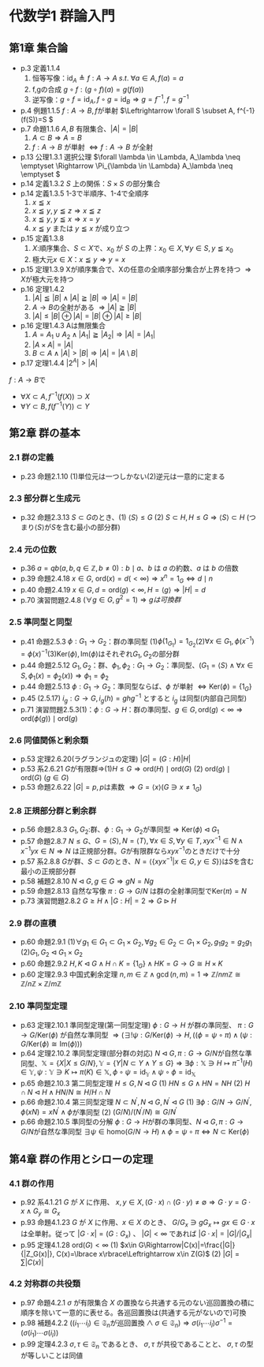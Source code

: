 # 代数学1 群論入門

## 第1章 集合論

* p.3 定義1.1.4
    1. 恒等写像：$\mathrm{id}_A \triangleq f: A \rightarrow A \; s.t. \ \forall a \in A, f(a) = a$
    2. f,gの合成 $g\circ f: (g\circ f)(a)=g(f(a))$
    3. 逆写像：$g\circ f=\mathrm{id}_A, f\circ g=\mathrm{id}_B \Rightarrow g = f^{-1}, f=g^{-1}$
* p.4 例題1.1.5 $f:A\rightarrow B, f$が単射 $\Leftrightarrow \forall S \subset A, f^{-1}(f(S))=S $
* p.7 命題1.1.6 $A,B$ 有限集合、$|A|=|B|$
    1. $A \subset B \Rightarrow A = B$
    2. $f:A\rightarrow B$ が単射 $\Leftrightarrow f:A\rightarrow B$ が全射
* p.13 公理1.3.1 選択公理 $\forall \lambda \in \Lambda, A_\lambda \neq \emptyset \Rightarrow \Pi_{\lambda \in \Lambda} A_\lambda \neq \emptyset $
* p.14 定義1.3.2 $S$ 上の関係：$S\times S$ の部分集合
* p.14 定義1.3.5 1-3で半順序、1-4で全順序
    1. $x \leqq x$
    2. $x \leqq y, y \leqq z \Rightarrow x \leqq z$
    3. $x \leqq y, y \leqq x \Rightarrow x = y$
    4. $x \leqq y$ または $y \leqq x$ が成り立つ
* p.15 定義1.3.8
    1. $X$:順序集合、$S \subset X$で、$x_0$ が $S$ の上界：$x_0 \in X, \forall y \in S, y \leqq x_0$
    2. 極大元$x \in X$：$x \leqq y \Rightarrow y = x$
* p.15 定理1.3.9 Xが順序集合で、Xの任意の全順序部分集合が上界を持つ $\Rightarrow X$が極大元を持つ
* p.16 定理1.4.2
    1. $|A| \leqq |B| \land |A| \geqq |B| \Rightarrow |A|=|B|$
    2. $A \rightarrow B$の全射がある $\Rightarrow |A| \geqq |B|$
    3. $|A| \le |B| \oplus |A|=|B| \oplus |A| \ge |B|$
* p.16 定理1.4.3 Aは無限集合
    1. $A=A_1 \cup A_2 \land |A_1| \geqq |A_2| \Rightarrow |A| = |A_1|$
    2. $|A\times A|=|A|$
    3. $B \subset A \land |A| > |B| \Rightarrow |A| = |A \setminus B|$
* p.17 定理1.4.4 $|2^A| > |A|$

$f:A\rightarrow B$で

* $\forall X\subset A, f^{-1}(f(X))\supset X$
* $\forall Y\subset B, f(f^{-1}(Y))\subset Y$

## 第2章 群の基本

### 2.1 群の定義

*  p.23 命題2.1.10 (1)単位元は一つしかない(2)逆元は一意的に定まる

### 2.3 部分群と生成元

* p.32 命題2.3.13 $S\subset G$のとき、(1) $\langle S\rangle\le G$ (2) $S \subset H, H \le G \Rightarrow \langle S\rangle\subset H$ (つまり$\langle S\rangle$が$S$を含む最小の部分群)

### 2.4 元の位数

* p.36 $a = qb (a,b,q \in \mathbb{Z}, b \neq 0): b \mid a$、$b$ は $a$ の約数、$a$ は $b$ の倍数
* p.39 命題2.4.18 $x \in G$, $\mathrm{ord}(x)=d (<\infty)\Rightarrow x^n = 1_G \Leftrightarrow d \mid n$
* p.40 命題2.4.19 $x\in G, d=\mathrm{ord}(g)\lt\infty,H=\langle g\rangle\Rightarrow|H|=d$
* p.70 演習問題2.4.8 $(\forall g\in G, g^2=1)\Rightarrow gは可換群$

### 2.5 準同型と同型

* p.41 命題2.5.3 $\phi:G_1\rightarrow G_2$：群の準同型 (1)$\phi(1_{G_1})=1_{G_2}$(2)$\forall x\in G_1, \phi(x^{-1})=\phi(x)^{-1}$(3)$\mathrm{Ker}(\phi),\mathrm{Im}(\phi)$はそれぞれ$G_1,G_2$の部分群
* p.44 命題2.5.12 $G_1,G_2$：群、$\phi_1, \phi_2: G_1 \rightarrow G_2$：準同型、($G_1 = \langle S\rangle \land \forall x \in S, \phi_1(x) = \phi_2(x)) \Rightarrow \phi_1 = \phi_2$
* p.44 命題2.5.13 $\phi:G_1 \rightarrow G_2$：準同型ならば、$\phi$ が単射 $\Leftrightarrow \mathrm{Ker}(\phi)=\{1_G\}$
* p.45 (2.5.17) $i_g : G \rightarrow G, i_g(h) = ghg^{-1}$ とすると $i_g$ は同型(内部自己同型)
* p.71 演習問題2.5.3(1)：$\phi:G\rightarrow H$：群の準同型、$g\in G, \mathrm{ord}(g)<\infty\Rightarrow\mathrm{ord}(\phi(g))\mid \mathrm{ord}(g)$

### 2.6 同値関係と剰余類

* p.53 定理2.6.20(ラグランジュの定理) $|G|=(G:H)|H|$
* p.53 系2.6.21 $G$が有限群$\Rightarrow$(1)$H\le G\Rightarrow\mathrm{ord}(H)\mid\mathrm{ord}(G)$ (2) $\mathrm{ord}(g)\mid \mathrm{ord}(G) \ (g \in G)$
* p.53 命題2.6.22 $|G|=p, p$は素数 $\Rightarrow G = \langle x \rangle (G \ni x \neq 1_G)$

### 2.8 正規部分群と剰余群

* p.56 命題2.8.3 $G_1,G_2:$群、$\phi:G_1\rightarrow G_2$が準同型$\Rightarrow \mathrm{Ker}(\phi)\triangleleft G_1$
* p.57 命題2.8.7 $N\le G$、$G=\langle S\rangle,N =\langle T\rangle,\forall x\in S,\forall y\in T,xyx^{-1}\in N\land x^{-1}yx\in N \Rightarrow N$ は正規部分群。$G$が有限群なら$xyx^{-1}$のときだけで十分
* p.57 系2.8.8 $G$が群、$S \subset G$のとき、$N=\langle\{xyx^{-1}|x\in G, y\in S\}\rangle$は$S$を含む最小の正規部分群
* p.58 補題2.8.10 $N\triangleleft G, g\in G\Rightarrow gN=Ng$
* p.59 命題2.8.13 自然な写像 $\pi:G\rightarrow G/N$ は群の全射準同型で$\mathrm{Ker}(\pi)=N$
* p.73 演習問題2.8.2 $G\ge H\land|G:H|=2\Rightarrow G\triangleright H$

### 2.9 群の直積

* p.60 命題2.9.1 (1)$\forall g_1\in G_1\subset G_1\times G_2, \forall g_2\in G_2\subset G_1\times G_2, g_1g_2=g_2g_1$ (2)$G_1,G_2\triangleleft G_1\times G_2$
* p.60 命題2.9.2 $H,K\triangleleft G\land H\cap K=\lbrace1_G\rbrace\land HK=G\rightarrow G\cong H\times K$
* p.60 定理2.9.3 中国式剰余定理 $n,m\in\mathbb{Z}\land\gcd(n,m)=1\Rightarrow\mathbb{Z}/nm\mathbb{Z}\cong\mathbb{Z}/n\mathbb{Z}\times\mathbb{Z}/m\mathbb{Z}$

### 2.10 準同型定理

* p.63 定理2.10.1 準同型定理(第一同型定理) $\phi:G\rightarrow H$ が群の準同型、 $\pi:G\rightarrow G/\mathrm{Ker}(\phi)$ が自然な準同型 $\Rightarrow (\exists!\psi:G/\mathrm{Ker}(\phi)\rightarrow H,((\phi=\psi\circ\pi)\land(\psi:G/\mathrm{Ker}(\phi)\cong\mathrm{Im}(\phi)))$
* p.64 定理2.10.2 準同型定理(部分群の対応) $N\triangleleft G, \pi:G\rightarrow G/N$が自然な準同型、$\mathbb{X}=\{X|X\le G/N\}, \mathbb{Y}=\{Y|N\subset Y\land Y\le G\}\Rightarrow\exists\phi:\mathbb{X}\ni H\mapsto\pi^{-1}(H)\in\mathbb{Y},\psi:\mathbb{Y}\ni K\mapsto\pi(K)\in\mathbb{X},\phi\circ\psi=\mathrm{id}_\mathbb{Y}\land\psi\circ\phi=\mathrm{id}_\mathbb{X}$
* p.65 命題2.10.3 第二同型定理 $H\le G, N\triangleleft G$ (1) $HN \le G\land HN=NH$ (2) $H\cap N\triangleleft H\land HN/N\cong H/H\cap N$
* p.66 命題2.10.4 第三同型定理 $N\subset N^\prime,N\triangleleft G,N^\prime\triangleleft G$ (1) $\exists \phi:G/N\rightarrow G/N^\prime,\phi(xN)=xN^\prime\land\phi$が準同型 (2) $(G/N)/(N^\prime/N)\cong G/N^\prime$
* p.66 命題2.10.5 準同型の分解 $\phi:G\rightarrow H$が群の準同型、$N\triangleleft G,\pi:G\rightarrow G/N$が自然な準同型 $\exists \psi \in \mathrm{homo}(G/N\rightarrow H)\land\phi=\psi\circ\pi\Leftrightarrow N\subset\mathrm{Ker}(\phi)$

## 第4章 群の作用とシローの定理

### 4.1 群の作用

* p.92 系4.1.21 $G$ が $X$ に作用、 $x,y\in X, (G\cdot x)\cap(G\cdot y)\neq\emptyset\Rightarrow G\cdot y=G\cdot x\land G_y \cong G_x$
* p.93 命題4.1.23 $G$ が $X$ に作用、$x\in X$ のとき、 $G/G_x\ni gG_x\mapsto gx\in G\cdot x$ は全単射。従って $|G\cdot x|=(G:G_x)$ 、 $|G|\lt\infty$ であれば $|G\cdot x|=|G|/|G_x|$
* p.95 定理4.1.28 $\mathrm{ord}(G)\lt\infty$ (1) $x\in G\Rightarrow|C(x)|=\frac{|G|}{|Z_G(x)|}, C(x)=\lbrace x\rbrace\Leftrightarrow x\in Z(G)$ (2) $|G|=\sum|C(x)|$

### 4.2 対称群の共役類

* p.97 命題4.2.1 $\sigma$ が有限集合 $X$ の置換なら共通する元のない巡回置換の積に順序を除いて一意的に表せる。各巡回置換は(共通する元がないので)可換
* p.98 補題4.2.2 $((i_1\cdots i_l)\in\mathfrak{S}_n\text{が巡回置換}\land\sigma\in\mathfrak{S}_n)\Rightarrow\sigma(i_1\cdots i_l)\sigma^{-1}=(\sigma(i_1)\cdots\sigma(i_l))$
* p.99 定理4.2.3 $\sigma,\tau\in\mathfrak{S}_n$ であるとき、 $\sigma,\tau$ が共役であることと、 $\sigma,\tau$ の型が等しいことは同値
